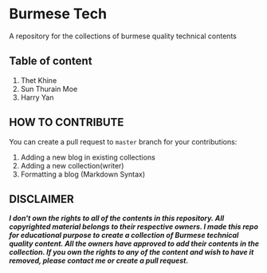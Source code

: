 # Burmese Tech

A repository for the collections of burmese quality technical contents

## Table of content

1. Thet Khine
2. Sun Thurain Moe
3. Harry Yan

## HOW TO CONTRIBUTE

You can create a pull request to `master` branch for your contributions:

1. Adding a new blog in existing collections
2. Adding a new collection(writer)
3. Formatting a blog (Markdown Syntax)

## DISCLAIMER

***I don't own the rights to all of the contents in this repository. All copyrighted material belongs to their respective owners. I made this repo for educational purpose to create a collection of Burmese technical quality content. All the owners have approved to add their contents in the collection. If you own the rights to any of the content and wish to have it removed, please contact me or create a pull request.***
